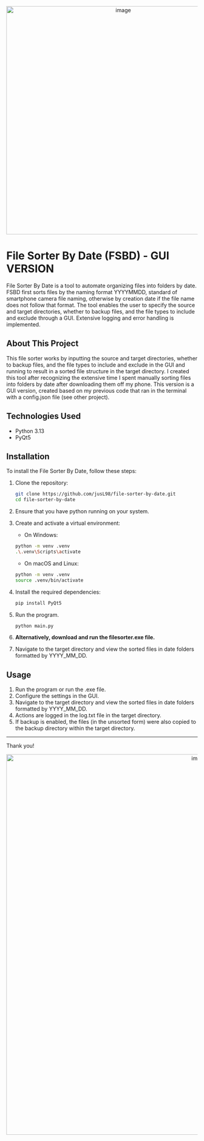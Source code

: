 <p align="center">
   <img width="600" alt="image" src="https://github.com/user-attachments/assets/bca85f09-f24d-4657-92fd-23e8d755b051"/>
</p>

# File Sorter By Date (FSBD) - GUI VERSION
File Sorter By Date is a tool to automate organizing files into folders by date. FSBD first sorts files by the naming format YYYYMMDD, standard of smartphone camera file naming, otherwise by creation date if the file name does not follow that format. The tool enables the user to specify the source and target directories, whether to backup files, and the file types to include and exclude through a GUI. Extensive logging and error handling is implemented.

## About This Project
This file sorter works by inputting the source and target directories, whether to backup files, and the file types to include and exclude in the GUI and running to result in a sorted file structure in the target directory. I created this tool after recognizing the extensive time I spent manually sorting files into folders by date after downloading them off my phone. This version is a GUI version, created based on my previous code that ran in the terminal with a config.json file (see other project).

## Technologies Used
- Python 3.13
- PyQt5

## Installation
To install the File Sorter By Date, follow these steps:

1. Clone the repository:

   ```bash
   git clone https://github.com/jusL98/file-sorter-by-date.git
   cd file-sorter-by-date
   ```

2. Ensure that you have python running on your system.

3. Create and activate a virtual environment:
   - On Windows:

   ```bash
   python -m venv .venv
   .\.venv\Scripts\activate
   ```

   - On macOS and Linux:
   
   ```bash
   python -m venv .venv
   source .venv/bin/activate
   ```

4. Install the required dependencies:

   ```bash
   pip install PyQt5 
   ```

4. Run the program.
   ```bash
   python main.py
   ```

6. **Alternatively, download and run the filesorter.exe file.**

7. Navigate to the target directory and view the sorted files in date folders formatted by YYYY_MM_DD.
## Usage
1. Run the program or run the .exe file.
2. Configure the settings in the GUI.
3. Navigate to the target directory and view the sorted files in date folders formatted by YYYY_MM_DD.
4. Actions are logged in the log.txt file in the target directory.
5. If backup is enabled, the files (in the unsorted form) were also copied to the backup directory within the target directory.

---

Thank you!

<p align="center">
   <img width="1000" alt="image" src="https://github.com/user-attachments/assets/a766d4cc-24a8-4730-984e-54609e4e5973"/>
</p>
